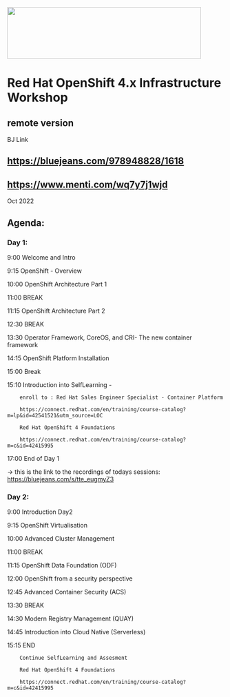 <img src="https://github.com/alfbach/OCP_Arch/blob/master/logo.png" width="450" height="120">


# Red Hat OpenShift 4.x Infrastructure Workshop
## remote version

BJ Link 

## https://bluejeans.com/978948828/1618

## https://www.menti.com/wq7y7j1wjd

Oct 2022

## Agenda:

### Day 1:

9:00		Welcome and Intro	

9:15		OpenShift - Overview

10:00		OpenShift Architecture Part 1

11:00		BREAK		

11:15		OpenShift Architecture Part 2

12:30		BREAK

13:30		Operator Framework, CoreOS, and CRI- The new container framework

14:15		OpenShift Platform Installation

15:00		Break

15:10		Introduction into SelfLearning - 

		enroll to : Red Hat Sales Engineer Specialist - Container Platform

		https://connect.redhat.com/en/training/course-catalog?m=lp&id=42541521&utm_source=LOC 
		
		Red Hat OpenShift 4 Foundations

		https://connect.redhat.com/en/training/course-catalog?m=c&id=42415995

17:00		End of Day 1

-> this is the link to the recordings of todays sessions: https://bluejeans.com/s/tte_eugmyZ3

### Day 2:

9:00		Introduction Day2

9:15		OpenShift Virtualisation		

10:00		Advanced Cluster Management

11:00		BREAK

11:15		OpenShift Data Foundation (ODF)

12:00		OpenShift from a security perspective

12:45		Advanced Container Security (ACS) 

13:30		BREAK
		
14:30		Modern Registry Management (QUAY)

14:45		Introduction into Cloud Native (Serverless)

15:15		END

		Continue SelfLearning and Assesment

		Red Hat OpenShift 4 Foundations

		https://connect.redhat.com/en/training/course-catalog?m=c&id=42415995		
